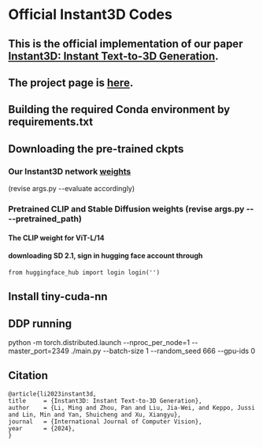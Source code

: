 # Official Instant3D Codes
## This is the official implementation of our paper [Instant3D: Instant Text-to-3D Generation](https://arxiv.org/abs/2311.08403).
## The project page is [here](https://ming1993li.github.io/Instant3DProj/).

## Building the required Conda environment by requirements.txt

## Downloading the pre-trained ckpts
### Our Instant3D network [weights](https://drive.google.com/file/d/1SXQco_5n0yQBeuEsLO5-KR-jJQ8v9gxF/view?usp=sharing) 
(revise args.py --evaluate accordingly)
### Pretrained CLIP and Stable Diffusion weights (revise args.py ----pretrained_path)
#### The CLIP weight for ViT-L/14
#### downloading SD 2.1, sign in hugging face account through 
`from huggingface_hub import login
login('')`

## Install tiny-cuda-nn 

## DDP running
python -m torch.distributed.launch --nproc_per_node=1 --master_port=2349 ./main.py --batch-size 1 --random_seed 666 --gpu-ids 0

## Citation
```
@article{li2023instant3d,
title     = {Instant3D: Instant Text-to-3D Generation},
author    = {Li, Ming and Zhou, Pan and Liu, Jia-Wei, and Keppo, Jussi and Lin, Min and Yan, Shuicheng and Xu, Xiangyu},
journal   = {International Journal of Computer Vision},
year      = {2024},
}
```
